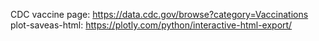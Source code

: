 CDC vaccine page: https://data.cdc.gov/browse?category=Vaccinations
plot-saveas-html: https://plotly.com/python/interactive-html-export/
